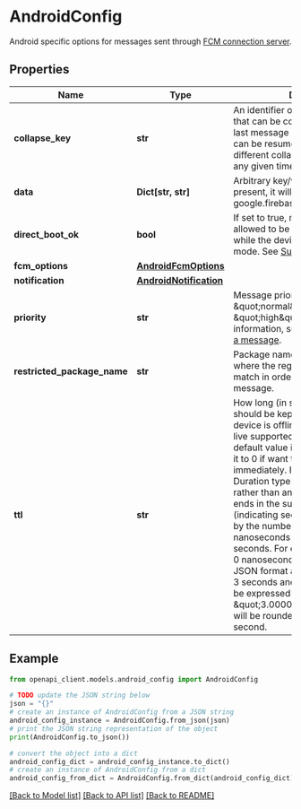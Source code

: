 # AndroidConfig

Android specific options for messages sent through [FCM connection server](https://goo.gl/4GLdUl).

## Properties

Name | Type | Description | Notes
------------ | ------------- | ------------- | -------------
**collapse_key** | **str** | An identifier of a group of messages that can be collapsed, so that only the last message gets sent when delivery can be resumed. A maximum of 4 different collapse keys is allowed at any given time. | [optional] 
**data** | **Dict[str, str]** | Arbitrary key/value payload. If present, it will override google.firebase.fcm.v1.Message.data. | [optional] 
**direct_boot_ok** | **bool** | If set to true, messages will be allowed to be delivered to the app while the device is in direct boot mode. See [Support Direct Boot mode](https://developer.android.com/training/articles/direct-boot). | [optional] 
**fcm_options** | [**AndroidFcmOptions**](AndroidFcmOptions.md) |  | [optional] 
**notification** | [**AndroidNotification**](AndroidNotification.md) |  | [optional] 
**priority** | **str** | Message priority. Can take \&quot;normal\&quot; and \&quot;high\&quot; values. For more information, see [Setting the priority of a message](https://goo.gl/GjONJv). | [optional] 
**restricted_package_name** | **str** | Package name of the application where the registration token must match in order to receive the message. | [optional] 
**ttl** | **str** | How long (in seconds) the message should be kept in FCM storage if the device is offline. The maximum time to live supported is 4 weeks, and the default value is 4 weeks if not set. Set it to 0 if want to send the message immediately. In JSON format, the Duration type is encoded as a string rather than an object, where the string ends in the suffix \&quot;s\&quot; (indicating seconds) and is preceded by the number of seconds, with nanoseconds expressed as fractional seconds. For example, 3 seconds with 0 nanoseconds should be encoded in JSON format as \&quot;3s\&quot;, while 3 seconds and 1 nanosecond should be expressed in JSON format as \&quot;3.000000001s\&quot;. The ttl will be rounded down to the nearest second. | [optional] 

## Example

```python
from openapi_client.models.android_config import AndroidConfig

# TODO update the JSON string below
json = "{}"
# create an instance of AndroidConfig from a JSON string
android_config_instance = AndroidConfig.from_json(json)
# print the JSON string representation of the object
print(AndroidConfig.to_json())

# convert the object into a dict
android_config_dict = android_config_instance.to_dict()
# create an instance of AndroidConfig from a dict
android_config_from_dict = AndroidConfig.from_dict(android_config_dict)
```
[[Back to Model list]](../README.md#documentation-for-models) [[Back to API list]](../README.md#documentation-for-api-endpoints) [[Back to README]](../README.md)


